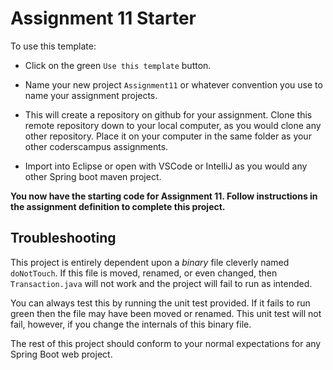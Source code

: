 # Assignment 11 Starter

To use this template:

- Click on the green `Use this template` button.

- Name your new project `Assignment11` or whatever convention you use to name your assignment projects.

- This will create a repository on github for your assignment. Clone this remote repository down to your local computer, as you would clone any other repository. Place it on your computer in the same folder as your other coderscampus assignments.

- Import into Eclipse or open with VSCode or IntelliJ as you would any other Spring boot maven project.

__You now have the starting code for Assignment 11. Follow instructions in the assignment definition to complete this project.__

## Troubleshooting

This project is entirely dependent upon a _binary_ file cleverly named `doNotTouch`. If this file is moved, renamed, or even changed, then `Transaction.java` will not work and the project will fail to run as intended.

You can always test this by running the unit test provided. If it fails to run green then the file may have been moved or renamed. This unit test will not fail, however, if you change the internals of this binary file.

The rest of this project should conform to your normal expectations for any Spring Boot web project.